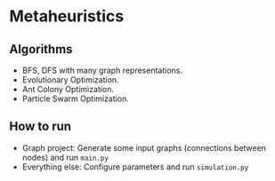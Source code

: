 # Metaheuristics

## Algorithms
- BFS, DFS with many graph representations.
- Evolutionary Optimization.
- Ant Colony Optimization.
- Particle Swarm Optimization.

## How to run
- Graph project:
Generate some input graphs (connections between nodes) and run `main.py`
- Everything else:
Configure parameters and run `simulation.py`
